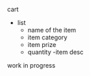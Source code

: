 
cart 
   - list 
     - name of the item
     - item category
     - item prize
     - quantity
     -item desc
     

work in progress   